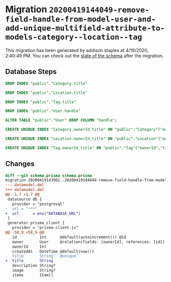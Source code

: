 # Migration `20200419144049-remove-field-handle-from-model-user-and-add-unique-multifield-attribute-to-models-category--location--tag`

This migration has been generated by addison staples at 4/19/2020, 2:40:49 PM.
You can check out the [state of the schema](./schema.prisma) after the migration.

## Database Steps

```sql
DROP INDEX "public"."Category.title"

DROP INDEX "public"."Location.title"

DROP INDEX "public"."Tag.title"

DROP INDEX "public"."User.handle"

ALTER TABLE "public"."User" DROP COLUMN "handle";

CREATE UNIQUE INDEX "Category.ownerId_title" ON "public"."Category"("ownerId","title")

CREATE UNIQUE INDEX "Location.ownerId_title" ON "public"."Location"("ownerId","title")

CREATE UNIQUE INDEX "Tag.ownerId_title" ON "public"."Tag"("ownerId","title")
```

## Changes

```diff
diff --git schema.prisma schema.prisma
migration 20200419143902..20200419144049-remove-field-handle-from-model-user-and-add-unique-multifield-attribute-to-models-category--location--tag
--- datamodel.dml
+++ datamodel.dml
@@ -1,7 +1,7 @@
 datasource db {
   provider = "postgresql"
-  url = "***"
+  url      = env("DATABASE_URL")
 }
 generator prisma_client {
   provider = "prisma-client-js"
@@ -58,9 +58,9 @@
   id          Int      @default(autoincrement()) @id
   owner       User     @relation(fields: [ownerId], references: [id])
   ownerId     Int
   createdAt   DateTime @default(now())
-  title       String   @unique
+  title       String
   description String?
   image       String?
   items       Item[]
```


